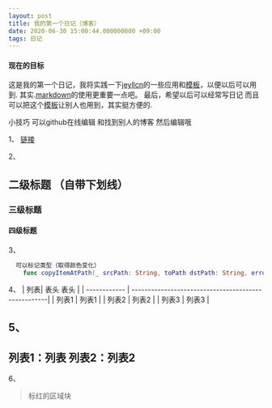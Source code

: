 ```yaml
---
layout: post
title: 我的第一个日记（博客）
date: 2020-06-30 15:00:44.000000000 +09:00
tags: 日记
---
```

#### 现在的目标  
这是我的第一个日记，我将实践一下[jeyllcn](http://jekyllcn.com/docs/posts/)的一些应用和[模板](http://jekyllcn.com/docs/templates/)，以便以后可以用到.
其实.[markdown](https://www.runoob.com/markdown/md-tutorial.html)的使用更重要一点吧。
最后，希望以后可以经常写日记 而且可以把这个[模板](https://github.com/messliyan/messliyan.github.io)让别人也用到，其实挺方便的.

小技巧 可以github在线编辑 和找到别人的博客 然后编辑哦

1、
[链接](https://www.runoob.com/markdown/md-tutorial.html)

2、
## 二级标题 （自带下划线）
### 三级标题
#### 四级标题

 
3、
```swift 
  可以标记类型（取得颜色变化）
    func copyItemAtPath(_ srcPath: String, toPath dstPath: String, error: NSErrorPointer)
``` 

4、
|     列表| 表头                                        表头          |
| ------------ | ----------------------------------------------------|
| 列表1         |     列表1                                          |
| 列表2         |     列表2                                          |
| 列表3         |     列表3                                          |

5、
---
列表1：列表
列表2：列表2
---
6、
>标红的区域块


